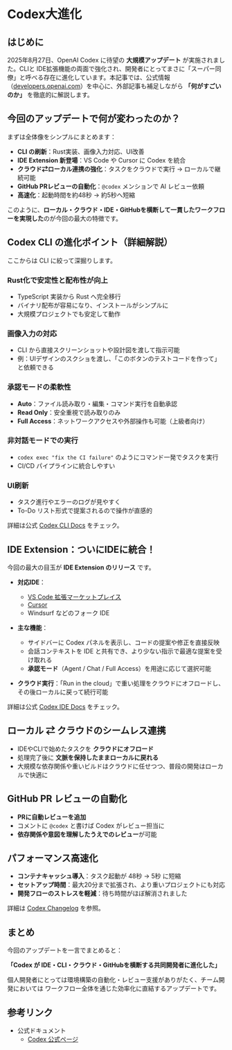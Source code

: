 # Codex大進化

## はじめに

2025年8月27日、OpenAI Codex に待望の **大規模アップデート** が実施されました。CLIと IDE拡張機能の両面で強化され、開発者にとってまさに「スーパー同僚」と呼べる存在に進化しています。本記事では、公式情報（[developers.openai.com](https://developers.openai.com/codex)）を中心に、外部記事も補足しながら **「何がすごいのか」** を徹底的に解説します。


## 今回のアップデートで何が変わったのか？

まずは全体像をシンプルにまとめます：

* **CLI の刷新**：Rust実装、画像入力対応、UI改善
* **IDE Extension 新登場**：VS Code や Cursor に Codex を統合
* **クラウド⇄ローカル連携の強化**：タスクをクラウドで実行 → ローカルで継続可能
* **GitHub PRレビューの自動化**：`@codex` メンションで AI レビュー依頼
* **高速化**：起動時間を約48秒 → 約5秒へ短縮

このように、**ローカル・クラウド・IDE・GitHubを横断して一貫したワークフローを実現した**のが今回の最大の特徴です。


## Codex CLI の進化ポイント（詳細解説）

ここからは CLI に絞って深掘りします。

### Rust化で安定性と配布性が向上

* TypeScript 実装から Rust へ完全移行
* バイナリ配布が容易になり、インストールがシンプルに
* 大規模プロジェクトでも安定して動作

### 画像入力の対応

* CLI から直接スクリーンショットや設計図を渡して指示可能
* 例：UIデザインのスクショを渡し、「このボタンのテストコードを作って」と依頼できる

### 承認モードの柔軟性

* **Auto**：ファイル読み取り・編集・コマンド実行を自動承認
* **Read Only**：安全重視で読み取りのみ
* **Full Access**：ネットワークアクセスや外部操作も可能（上級者向け）

### 非対話モードでの実行

* `codex exec "fix the CI failure"` のようにコマンド一発でタスクを実行
* CI/CD パイプラインに統合しやすい

### UI刷新

* タスク進行やエラーのログが見やすく
* To-Do リスト形式で提案されるので操作が直感的

詳細は公式 [Codex CLI Docs](https://developers.openai.com/codex/cli/) をチェック。


## IDE Extension：ついにIDEに統合！

今回の最大の目玉が **IDE Extension のリリース** です。

* **対応IDE**：

  * [VS Code 拡張マーケットプレイス](https://marketplace.visualstudio.com/items?itemName=openai.codex)
  * [Cursor](https://cursor.sh/)
  * Windsurf などのフォーク IDE

* **主な機能**：

  * サイドバーに Codex パネルを表示し、コードの提案や修正を直接反映
  * 会話コンテキストを IDE と共有でき、より少ない指示で最適な提案を受け取れる
  * **承認モード**（Agent / Chat / Full Access）を用途に応じて選択可能

* **クラウド実行**：「Run in the cloud」で重い処理をクラウドにオフロードし、その後ローカルに戻って続行可能

詳細は公式 [Codex IDE Docs](https://developers.openai.com/codex/ide/) をチェック。


## ローカル ⇄ クラウドのシームレス連携

* IDEやCLIで始めたタスクを **クラウドにオフロード**
* 処理完了後に **文脈を保持したままローカルに戻れる**
* 大規模な依存関係や重いビルドはクラウドに任せつつ、普段の開発はローカルで快適に


## GitHub PR レビューの自動化

* **PRに自動レビューを追加**
* コメントに `@codex` と書けば Codex がレビュー担当に
* **依存関係や意図を理解したうえでのレビュー**が可能


## パフォーマンス高速化

* **コンテナキャッシュ導入**：タスク起動が 48秒 → 5秒 に短縮
* **セットアップ時間**：最大20分まで拡張され、より重いプロジェクトにも対応
* **開発フローのストレスを軽減**：待ち時間がほぼ解消されました

詳細は [Codex Changelog](https://developers.openai.com/codex/changelog/) を参照。



## まとめ

今回のアップデートを一言でまとめると：

**「Codex が IDE・CLI・クラウド・GitHubを横断する共同開発者に進化した」**

個人開発者にとっては環境構築の自動化・レビュー支援がありがたく、チーム開発においては ワークフロー全体を通じた効率化に直結するアップデートです。


## 参考リンク
* 公式ドキュメント
  * [Codex 公式ページ](https://developers.openai.com/codex)
